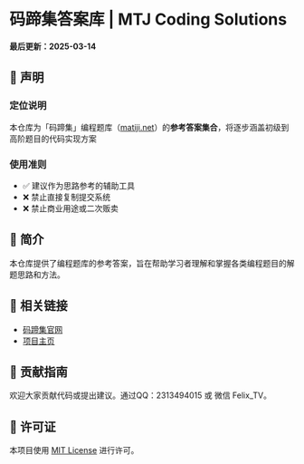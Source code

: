 # 码蹄集答案库 | MTJ Coding Solutions

**最后更新：2025-03-14**  

## 🚨 声明
### 定位说明
本仓库为「码蹄集」编程题库（[matiji.net](https://www.matiji.net)）的**参考答案集合**，将逐步涵盖初级到高阶题目的代码实现方案

### 使用准则
- ✅ 建议作为思路参考的辅助工具  
- ❌ 禁止直接复制提交系统
- ❌ 禁止商业用途或二次贩卖

## 📖 简介
本仓库提供了编程题库的参考答案，旨在帮助学习者理解和掌握各类编程题目的解题思路和方法。

## 🔗 相关链接
- [码蹄集官网](https://www.matiji.net)
- [项目主页](https://github.com/Restond/-)

## 🤝 贡献指南
欢迎大家贡献代码或提出建议。通过QQ：2313494015 或 微信 Felix_TV。

## 📄 许可证
本项目使用 [MIT License](LICENSE) 进行许可。
